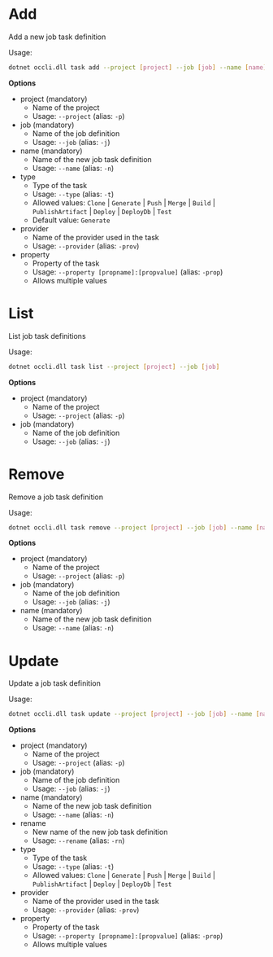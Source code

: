 # Add

Add a new job task definition

Usage: 
```sh
dotnet occli.dll task add --project [project] --job [job] --name [name] --type [type] --provider [provider] --property [propname]:[propvalue]
```

**Options**
* project (mandatory)
    * Name of the project
    * Usage: `--project` (alias: `-p`)
* job (mandatory)
    * Name of the job definition
    * Usage: `--job` (alias: `-j`)
* name (mandatory)
    * Name of the new job task definition
    * Usage: `--name` (alias: `-n`)
* type
    * Type of the task
    * Usage: `--type` (alias: `-t`)
    * Allowed values: `Clone` | `Generate` | `Push` | `Merge` | `Build` | `PublishArtifact` | `Deploy` | `DeployDb` | `Test`
    * Default value: `Generate`
* provider
    * Name of the provider used in the task
    * Usage: `--provider` (alias: `-prov`)
* property
    * Property of the task
    * Usage: `--property [propname]:[propvalue]` (alias: `-prop`)
    * Allows multiple values

# List
List job task definitions

Usage: 
```sh
dotnet occli.dll task list --project [project] --job [job]
```

**Options**
* project (mandatory)
    * Name of the project
    * Usage: `--project` (alias: `-p`)
* job (mandatory)
    * Name of the job definition
    * Usage: `--job` (alias: `-j`)

# Remove
Remove a job task definition

Usage: 
```sh
dotnet occli.dll task remove --project [project] --job [job] --name [name]
```

**Options**
* project (mandatory)
    * Name of the project
    * Usage: `--project` (alias: `-p`)
* job (mandatory)
    * Name of the job definition
    * Usage: `--job` (alias: `-j`)
* name (mandatory)
    * Name of the new job task definition
    * Usage: `--name` (alias: `-n`)

# Update
Update a job task definition

Usage: 
```sh
dotnet occli.dll task update --project [project] --job [job] --name [name] --rename [newname] --type [type] --provider [provider] --property [propname]:[propvalue]
```

**Options**
* project (mandatory)
    * Name of the project
    * Usage: `--project` (alias: `-p`)
* job (mandatory)
    * Name of the job definition
    * Usage: `--job` (alias: `-j`)
* name (mandatory)
    * Name of the new job task definition
    * Usage: `--name` (alias: `-n`)
* rename
    * New name of the new job task definition
    * Usage: `--rename` (alias: `-rn`)
* type
    * Type of the task
    * Usage: `--type` (alias: `-t`)
    * Allowed values: `Clone` | `Generate` | `Push` | `Merge` | `Build` | `PublishArtifact` | `Deploy` | `DeployDb` | `Test`
* provider
    * Name of the provider used in the task
    * Usage: `--provider` (alias: `-prov`)
* property
    * Property of the task
    * Usage: `--property [propname]:[propvalue]` (alias: `-prop`)
    * Allows multiple values
